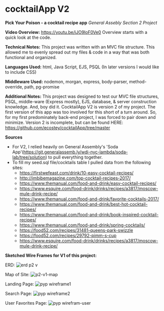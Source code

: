 # cocktailApp V2
**Pick Your Poison - a cocktail recipe app**
*General Assebly Section 2 Project*

**Video Overview:**
https://youtu.be/iJO9loF0Ve0
Overview starts with a quick look at the code. 

**Technical Notes:**
  This project was written with an MVC file structure. This allowed me to evenly spread out my files & code in a way that was both functional and organized.

  **Languages Used:** 
  html, Java Script, EJS, PSQL (In later versions I would like to include CSS)

  **Middleware Used:**
  nodemon, morgan, express, body-parser, method-override, path, pg-promise


**Additional Notes:**
This project was designed to test our MVC file structures, PSQL, middle-ware (Express mostly), EJS, database, & server construction knowledge. 
And, boy did it.
CocktailApp V2 is version 2 of my project. The first version of this app was too involved for this short of a turn around. So, for my first predominately back-end project, I was forced to pair down and minimize.
Version 2 is incomplete, but can be found HERE: https://github.com/ecostey/cocktailApp/tree/master


**Sources**
- For V2, I relied heavily on General Assembly's 'Soda App'(https://git.generalassemb.ly/wdi-nyc-lambda/soda-lab/tree/solution) to pull everything together.
- To fill my seed.sql file/cocktails table I pulled data from the following sites:
   - https://firstwefeast.com/drink/10-easy-cocktail-recipes/
   - http://imbibemagazine.com/top-cocktail-recipes-2017/
   - https://www.themanual.com/food-and-drink/easy-cocktail-recipes/
   - https://www.esquire.com/food-drink/drinks/recipes/a3817/moscow-mule-drink-recipe/
   - https://www.themanual.com/food-and-drink/favorite-cocktails-2017/
   - https://www.themanual.com/food-and-drink/best-hot-cocktail-recipes/
   - https://www.themanual.com/food-and-drink/book-inspired-cocktail-recipes/
   - https://www.themanual.com/food-and-drink/spring-cocktails/
   - https://food52.com/recipes/31481-queens-park-swizzle
   - https://food52.com/recipes/29792-pimm-s-cup
   - https://www.esquire.com/food-drink/drinks/recipes/a3817/moscow-mule-drink-recipe/
   
**Sketched Wire Frames for V1 of this project:**

ERD:
![erd p2 v](https://user-images.githubusercontent.com/36941422/43780411-87f947ee-9a28-11e8-993a-f92429f780fa.jpg)

Map of Site:
![p2-v1-map](https://user-images.githubusercontent.com/36941422/43780416-89983aba-9a28-11e8-95d1-529f18ecac30.jpg)

Landing Page:
![pyp wireframe1](https://user-images.githubusercontent.com/36941422/43780133-e1aa9794-9a27-11e8-8b17-5159cf2616aa.jpg)

Search Page:
![pyp wireframe2](https://user-images.githubusercontent.com/36941422/43780197-09b2cf68-9a28-11e8-8fcf-2c6362c95545.jpg)

User Favorites Page:
![pyp wirefram-user](https://media.git.generalassemb.ly/user/14859/files/7d317704-9a29-11e8-9088-f8a24b39484c)
